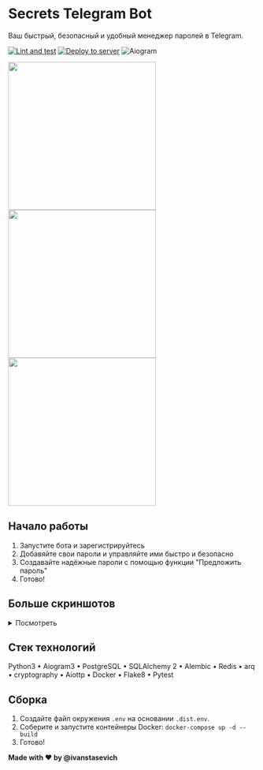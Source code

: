 # Secrets Telegram Bot

Ваш быстрый, безопасный и удобный менеджер паролей в Telegram.  

[![Lint and test](https://github.com/everysoftware/secrets-bot/actions/workflows/ci.yml/badge.svg)](https://github.com/everysoftware/secrets-bot/actions/workflows/ci.yml)
[![Deploy to server](https://github.com/everysoftware/secrets-bot/actions/workflows/cd.yml/badge.svg)](https://github.com/everysoftware/secrets-bot/actions/workflows/cd.yml)
![Aiogram](https://img.shields.io/badge/Aiogram-3-blue?labelColor=gray&style=flat&logo=telegram)

<img src="https://github.com/everysoftware/secrets-bot/assets/22497421/9d32c2dd-d121-491f-ae7f-5f049de73a59" width="300" />  
<img src="https://github.com/everysoftware/secrets-bot/assets/22497421/54c98de8-1c4f-42a3-bf67-b029e604d8b0" width="300" />  
<img src="https://github.com/everysoftware/secrets-bot/assets/22497421/d600fd4e-85da-4496-8eb7-106252e229b6" width="300" />  


## Начало работы
1. Запустите бота и зарегистрируйтесь
2. Добавяйте свои пароли и управляйте ими быстро и безопасно
3. Создавайте надёжные пароли с помощью функции "Предложить пароль"
4. Готово!

## Больше скриншотов

<details>

<summary>Посмотреть</summary> 

<img src="https://github.com/everysoftware/secrets-bot/assets/22497421/bfa8b444-e5af-4f0b-8e74-5d59d49c690b" width="300" />  
<img src="https://github.com/everysoftware/secrets-bot/assets/22497421/115b336c-bf42-4f62-81b5-4a303b19098e" width="300" />   
<img src="https://github.com/everysoftware/secrets-bot/assets/22497421/ca728311-e476-454d-b8c2-2c6abae96c58" width="300" />  

</details>

## Стек технологий

Python3 • Aiogram3 • PostgreSQL • SQLAlchemy 2 • Alembic • Redis • arq • cryptography • Aiottp • Docker • Flake8 • Pytest

## Сборка

1. Создайте файл окружения ```.env``` на основании ```.dist.env```. 
2. Соберите и запустите контейнеры Docker: ```docker-compose up -d --build```
3. Готово!


**Made with ❤️ by @ivanstasevich**
